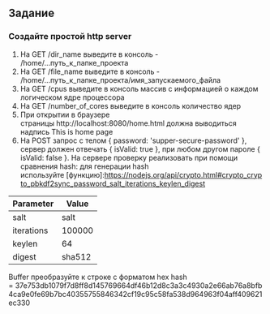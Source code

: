 ## Задание

### Создайте простой http server 

1. На GET /dir_name выведите в консоль - /home/...путь_к_папке_проекта
2. На GET /file_name выведите в консоль - /home/...путь_к_папке_проекта/имя_запускаемого_файла
3. На GET /cpus выведите в консоль массив с информацией о каждом логическом ядре процессора
4. На GET /number_of_cores выведите в консоль количество ядер
5. При открытии в браузере страницы http://localhost:8080/home.html должна выводиться надпись This is home page
6. На POST запрос с телом { password: 'supper-secure-password' }, сервер должен отвечать { isValid: true }, при любом другом пароле { isValid: false }.
На сервере проверку реализовать при помощи сравнения hash:
для генерации hash используйте [функцию]:https://nodejs.org/api/crypto.html#crypto_crypto_pbkdf2sync_password_salt_iterations_keylen_digest




| Parameter        | Value   |
| ------------- | ------------- |
| salt  | salt  |
|  iterations  |   100000  |
|  keylen  |  64  |
|  digest |    sha512 |

Buffer преобразуйте к строке с форматом hex
hash = 37e753db1079f7d8ff8d145769664df46b12d8c3a3c4930a2e66ab76a8bfb4ca9e0fe69b7bc40355755846342cf19c95c58fa538d964963f04aff409621ec330

